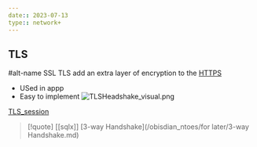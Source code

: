 ```yaml
---
date:: 2023-07-13
type:: network+
---
```

## TLS
#alt-name SSL 
TLS add an extra layer of encryption to the [HTTPS](/HTTPS.md)
- USed in appp 
- Easy to implement 
![TLSHeadshake_visual.png](/static/TLSHeadshake_visual.png)

[TLS_session](/TLS_session.md)




>[!quote] [[sqlx]] [3-way Handshake](/obisdian_ntoes/for later/3-way Handshake.md) 